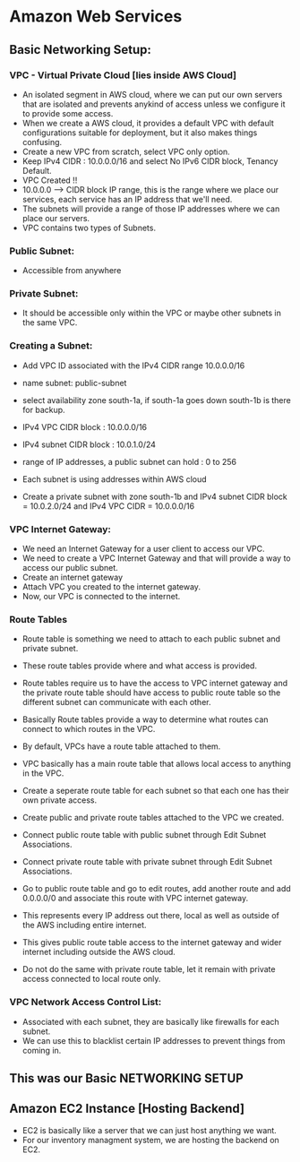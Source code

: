 # Amazon Web Services

## Basic Networking Setup:

### VPC - Virtual Private Cloud [lies inside AWS Cloud]
- An isolated segment in AWS cloud, where we can put our own servers that are isolated and prevents anykind of access unless we configure it to provide some access.
- When we create a AWS cloud, it provides a default VPC with default configurations suitable for deployment, but it also makes things confusing.
- Create a new VPC from scratch, select VPC only option.
- Keep IPv4 CIDR : 10.0.0.0/16 and select No IPv6 CIDR block, Tenancy Default.
- VPC Created !!
- 10.0.0.0 --> CIDR block IP range, this is the range where we place our services, each service has an IP address that we'll need.
- The subnets will provide a range of those IP addresses where we can place our servers.
- VPC contains two types of Subnets.
### Public Subnet: 
- Accessible from anywhere
### Private Subnet:
- It should be accessible only within the VPC or maybe other subnets in the same VPC.

### Creating a Subnet:
- Add VPC ID associated with the IPv4 CIDR range 10.0.0.0/16
- name subnet: public-subnet
- select availability zone south-1a, if south-1a goes down south-1b is there for backup.
- IPv4 VPC CIDR block : 10.0.0.0/16
- IPv4 subnet CIDR block : 10.0.1.0/24
- range of IP addresses, a public subnet can hold : 0 to 256
- Each subnet is using addresses within AWS cloud

- Create a private subnet with zone south-1b and IPv4 subnet CIDR block = 10.0.2.0/24 and IPv4 VPC CIDR = 10.0.0.0/16

### VPC Internet Gateway:
- We need an Internet Gateway for a user client to access our VPC.
- We need to create a VPC Internet Gateway and that will provide a way to access our public subnet.
- Create an internet gateway
- Attach VPC you created to the internet gateway.
- Now, our VPC is connected to the internet.

### Route Tables
- Route table is something we need to attach to each public subnet and private subnet.
- These route tables provide where and what access is provided.
- Route tables require us to have the access to VPC internet gateway and the private route table should have access to public route table so the different subnet can communicate with each other.
- Basically Route tables provide a way to determine what routes can connect to which routes in the VPC.
- By default, VPCs have a route table attached to them.
- VPC basically has a main route table that allows local access to anything in the VPC.
- Create a seperate route table for each subnet so that each one has their own private access.
- Create public and private route tables attached to the VPC we created.
- Connect public route table with public subnet through Edit Subnet Associations.
- Connect private route table with private subnet through Edit Subnet Associations.

- Go to public route table and go to edit routes, add another route and add 0.0.0.0/0 and associate this route with VPC internet gateway.
- This represents every IP address out there, local as well as outside of the AWS including entire internet.
- This gives public route table access to the internet gateway and wider internet including outside the AWS cloud.
- Do not do the same with private route table, let it remain with private access connected to local route only.

### VPC Network Access Control List:
- Associated with each subnet, they are basically like firewalls for each subnet.
- We can use this to blacklist certain IP addresses to prevent things from coming in.

This was our Basic NETWORKING SETUP
-------------------------------------------------------------------------------------------------------------------------------------------------------------------------------------------------------------------------

## Amazon EC2 Instance [Hosting Backend]
- EC2 is basically like a server that we can just host anything we want.
- For our inventory managment system, we are hosting the backend on EC2.
